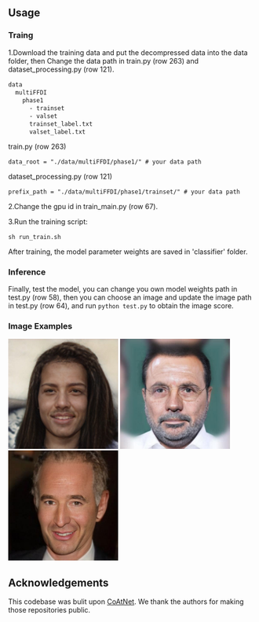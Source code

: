 
## Usage

### Traing

1.Download the training data and put the decompressed data into the data folder, then Change the data path in train.py (row 263) and dataset_processing.py (row 121).
  ```
  data
    multiFFDI
      phase1
        - trainset
        - valset
        trainset_label.txt
        valset_label.txt
  ```
  train.py (row 263)
  ```
  data_root = "./data/multiFFDI/phase1/" # your data path
  ```
  dataset_processing.py (row 121)
  ```
  prefix_path = "./data/multiFFDI/phase1/trainset/" # your data path
  ```
2.Change the gpu id in train_main.py (row 67).

3.Run the training script:

  ```
  sh run_train.sh
  ```

  After training, the model parameter weights are saved in 'classifier' folder.

### Inference

  Finally, test the model, you can change you own model weights path in test.py (row 58), then you can choose an image and update the image path in test.py (row 64), and run ```python test.py``` to obtain the image score.

### Image Examples
<!-- ![image](./imgs/88b8a37897d79f59890432dff0107633.jpg =200x200)
![image](./imgs/7ab02a23cf8a30cda4c70647b6c34e4b.jpg =200x200)
![image](./imgs/e1a9bb09f6c3d79374c658c145a8d708.jpg =200x200) -->
<img src='./imgs/88b8a37897d79f59890432dff0107633.jpg' width='224' height='224'>
<img src='./imgs/7ab02a23cf8a30cda4c70647b6c34e4b.jpg' width='224' height='224'>
<img src='./imgs/e1a9bb09f6c3d79374c658c145a8d708.jpg' width='224' height='224'>

## Acknowledgements
This codebase was bulit upon [CoAtNet](https://github.com/chinhsuanwu/coatnet-pytorch). We thank the authors for making those repositories public.